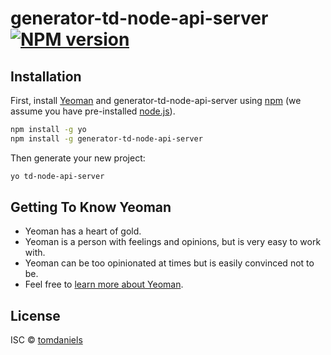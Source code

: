 # generator-td-node-api-server [![NPM version][npm-image]][npm-url]

## Installation

First, install [Yeoman](http://yeoman.io) and generator-td-node-api-server using [npm](https://www.npmjs.com/) (we assume you have pre-installed [node.js](https://nodejs.org/)).

```bash
npm install -g yo
npm install -g generator-td-node-api-server
```

Then generate your new project:

```bash
yo td-node-api-server
```

## Getting To Know Yeoman

 * Yeoman has a heart of gold.
 * Yeoman is a person with feelings and opinions, but is very easy to work with.
 * Yeoman can be too opinionated at times but is easily convinced not to be.
 * Feel free to [learn more about Yeoman](http://yeoman.io/).

## License

ISC © [tomdaniels](https://www.github.com/tomdaniels)


[npm-image]: https://badge.fury.io/js/generator-td-node-api-server.svg
[npm-url]: https://npmjs.org/package/generator-td-node-api-server
[travis-image]: https://travis-ci.org/tomdaniels/generator-td-node-api-server.svg?branch=master
[travis-url]: https://travis-ci.org/tomdaniels/generator-td-node-api-server
[daviddm-image]: https://david-dm.org/tomdaniels/generator-td-node-api-server.svg?theme=shields.io
[daviddm-url]: https://david-dm.org/tomdaniels/generator-td-node-api-server
